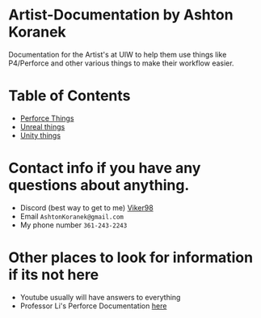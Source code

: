 # Artist-Documentation by Ashton Koranek
Documentation for the Artist's at UIW to help them use things like P4/Perforce and other various things to make their workflow easier.

# Table of Contents
- [Perforce Things](Documents/Perforce/General_Information.md)
- [Unreal things](Documents/Unity/General_Information.md)
- [Unity things](Documents/Unreal/General_Information.md)

# Contact info if you have any questions about anything.
- Discord (best way to get to me) [Viker98](https://discord.com/users/335315067086045184)
- Email ```AshtonKoranek@gmail.com```
- My phone number ```361-243-2243```

# Other places to look for information if its not here
- Youtube usually will have answers to everything
- Professor Li's Perforce Documentation [here](https://github.com/Arbint/UIWPerforce/tree/master)
